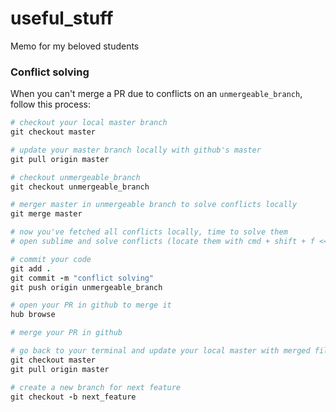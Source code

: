 # useful_stuff
Memo for my beloved students

### Conflict solving
When you can't merge a PR due to conflicts on an `unmergeable_branch`, follow this process:

```ruby
# checkout your local master branch
git checkout master

# update your master branch locally with github's master
git pull origin master

# checkout unmergeable_branch
git checkout unmergeable_branch

# merger master in unmergeable branch to solve conflicts locally
git merge master

# now you've fetched all conflicts locally, time to solve them
# open sublime and solve conflicts (locate them with cmd + shift + f <<<<<<<)

# commit your code
git add .
git commit -m "conflict solving"
git push origin unmergeable_branch

# open your PR in github to merge it
hub browse

# merge your PR in github

# go back to your terminal and update your local master with merged files
git checkout master
git pull origin master

# create a new branch for next feature
git checkout -b next_feature
```
